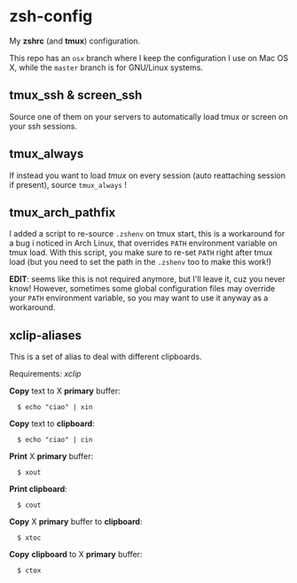# zsh-config

My **zshrc** (and **tmux**) configuration.

This repo has an `osx` branch where I keep the configuration I use on Mac OS X, while the `master` branch is for GNU/Linux systems.

## tmux_ssh & screen_ssh

Source one of them on your servers to automatically load tmux or screen on your ssh sessions.

## tmux_always

If instead you want to load *tmux* on every session (auto reattaching session if present), source `tmux_always` !

## tmux_arch_pathfix

I added a script to re-source `.zshenv` on tmux start, this is a workaround for a bug i noticed in Arch Linux, that overrides `PATH` environment variable on tmux load. With this script, you make sure to re-set `PATH` right after tmux load (but you need to set the path in the `.zshenv` too to make this work!)

**EDIT**: seems like this is not required anymore, but I'll leave it, cuz you never know! However, sometimes some global configuration files may override your `PATH` environment variable, so you may want to use it anyway as a workaround.

## xclip-aliases

This is a set of alias to deal with different clipboards.

Requirements: *xclip*

**Copy** text to X **primary** buffer:

	  $ echo "ciao" | xin

**Copy** text to **clipboard**:

	  $ echo "ciao" | cin

**Print** X **primary** buffer:

	  $ xout

**Print clipboard**:

	  $ cout

**Copy** X **primary** buffer to **clipboard**:

	  $ xtoc

**Copy** **clipboard** to X **primary** buffer:

	  $ ctox
